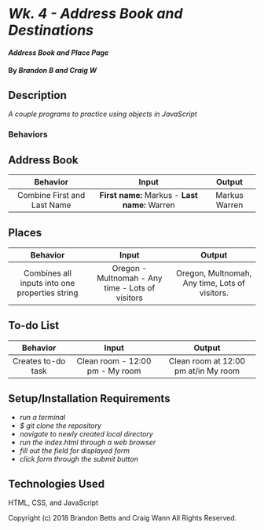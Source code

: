 # _Wk. 4 - Address Book and Destinations_

#### _Address Book and Place Page_

#### By _**Brandon B and Craig W**_

## Description

_A couple programs to practice using objects in JavaScript_

### Behaviors

## Address Book
|Behavior  |     Input     | Output|
|:----------:|:-------------:|:------:|
| Combine First and Last Name | **First name:** Markus - **Last name:** Warren | Markus Warren |

## Places
|Behavior | Input | Output |
|:--:|:----:|:---:|
| Combines all inputs into one properties string | Oregon - Multnomah - Any time - Lots of visitors | Oregon, Multnomah, Any time, Lots of visitors. |

## To-do List
|Behavior | Input | Output |
|:--:|:----:|:---:|
| Creates to-do task | Clean room - 12:00 pm - My room | Clean room at 12:00 pm at/in My room |


## Setup/Installation Requirements

* _run a terminal_
* _$ git clone the repository_
* _navigate to newly created local directory_
* _run the index.html through a web browser_
* _fill out the field for displayed form_
* _click form through the submit button_

## Technologies Used

HTML, CSS, and JavaScript

Copyright (c) 2018 Brandon Betts and Craig Wann All Rights Reserved.
